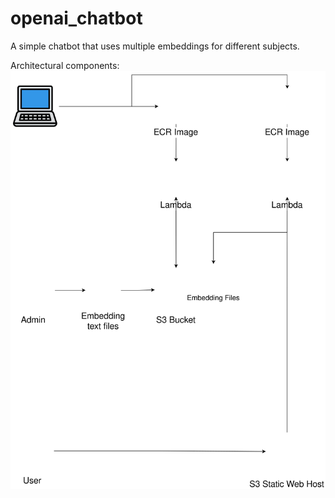 # openai_chatbot
A simple chatbot that uses multiple embeddings for different subjects.

Architectural components:
![Diagram](https://github.com/fedsp/openai_chatbot/blob/main/architecture.svg)